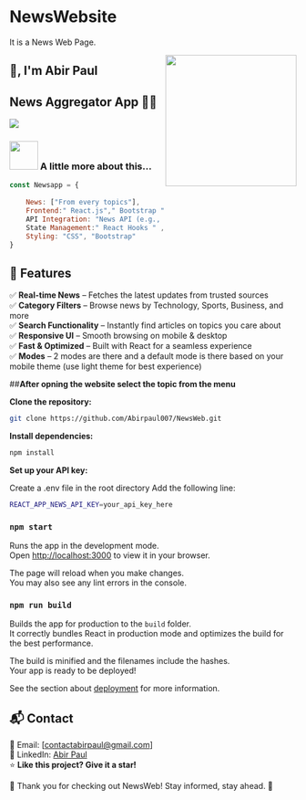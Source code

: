 # NewsWebsite
It is a News Web Page.

<img align='right' src="https://media3.giphy.com/media/v1.Y2lkPTc5MGI3NjExY291MW56Mm1ia2htem56Z3R3bTg4a2YwM3A4anhuNHQyNTZnbjEzaSZlcD12MV9pbnRlcm5hbF9naWZfYnlfaWQmY3Q9Zw/WGOJW5nyCY1pnvZcAs/giphy.gif" width="230">

## 🙏, I'm Abir Paul 
## News Aggregator App 👨‍💻


[![](https://img.shields.io/badge/Gmail-contactabirpaul%40gmail.com-red)](mailto:contactabirpaul@gmail.com)


### <img src="https://media.giphy.com/media/VgCDAzcKvsR6OM0uWg/giphy.gif" width="50"> A little more about this...  

```javascript
const Newsapp = {
   
    News: ["From every topics"],
    Frontend:" React.js"," Bootstrap ", 
    API Integration: "News API (e.g., NewsAPI.org)",
    State Management:" React Hooks " ,
    Styling: "CSS", "Bootstrap"  
}
```
## 🚀 Features  

✅ **Real-time News** – Fetches the latest updates from trusted sources  
✅ **Category Filters** – Browse news by Technology, Sports, Business, and more  
✅ **Search Functionality** – Instantly find articles on topics you care about  
✅ **Responsive UI** – Smooth browsing on mobile & desktop  
✅ **Fast & Optimized** – Built with React for a seamless experience  
✅ **Modes** – 2 modes are there and a default mode is there based on your mobile theme (use light theme for best experience) 


##**After opning the website select the topic from the menu**

  
**Clone the repository:**  
   ```bash
   git clone https://github.com/Abirpaul007/NewsWeb.git
```
**Install dependencies:**

  ```bash
npm install
```

**Set up your API key:**

Create a .env file in the root directory
Add the following line:
```bash
REACT_APP_NEWS_API_KEY=your_api_key_here
```

### `npm start`

Runs the app in the development mode.\
Open [http://localhost:3000](http://localhost:3000) to view it in your browser.

The page will reload when you make changes.\
You may also see any lint errors in the console.

### `npm run build`

Builds the app for production to the `build` folder.\
It correctly bundles React in production mode and optimizes the build for the best performance.

The build is minified and the filenames include the hashes.\
Your app is ready to be deployed!

See the section about [deployment](https://facebook.github.io/create-react-app/docs/deployment) for more information.

## 📬 Contact  

📧 Email: [contactabirpaul@gmail.com]  
💼 LinkedIn: [Abir Paul](https://www.linkedin.com/in/abir-paul-1b6773249/)  
⭐ **Like this project? Give it a star!**  




🌟 Thank you for checking out NewsWeb! Stay informed, stay ahead. 🌟
